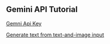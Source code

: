 ## Gemini API Tutorial

[Gemni Api Key](https://ai.google.dev/gemini-api/docs?_gl=1*1fumi0o*_ga*Njg0MjU3NjkxLjE3Mzc2Mzg1Mjc.*_ga_P1DBVKWT6V*MTczNzc4NDc0NS40LjAuMTczNzc4NDc0NS42MC4wLjYyNTQ3Nzk5Ng..#node.js)

[Generate text from text-and-image input](https://ai.google.dev/gemini-api/docs/text-generation?lang=node#generate-text-from-text-and-image)
